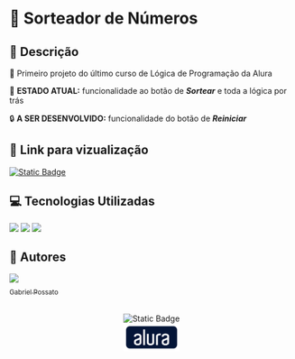 # 🎰 Sorteador de Números

## 📰 Descrição

💬 Primeiro projeto do último curso de Lógica de Programação da Alura

🚩 **ESTADO ATUAL:** funcionalidade ao botão de _**Sortear**_ e toda a lógica por trás

🔒 **A SER DESENVOLVIDO:** funcionalidade do botão de **_Reiniciar_** 

## 🔗 Link para vizualização

<a href = "?"> <img alt="Static Badge" src="https://img.shields.io/badge/CLIQUE%20AQUI-LINK EM DESENVOLVIMENTO-blue?style=for-the-badge"> </a>

## 💻 Tecnologias Utilizadas
<img src="https://cdn.jsdelivr.net/gh/devicons/devicon@latest/icons/javascript/javascript-original.svg" height = "40"/> <img src="https://cdn.jsdelivr.net/gh/devicons/devicon@latest/icons/html5/html5-original.svg" height = "40"/> <img src="https://cdn.jsdelivr.net/gh/devicons/devicon@latest/icons/css3/css3-original.svg" height = "40" />

## 🙋 Autores
[<img loading="lazy" src="https://avatars.githubusercontent.com/u/136634888?v=4" width=80><br> <sub> Gabriel Possato </sub>](https://github.com/possatogabriel)
<br>
<br>
<p align = "center"> <img alt="Static Badge" src="https://img.shields.io/badge/STATUS%20%20%20%20%20%20%20%20%20%20%20%20%20%20%20-em desenvolvimento-green?style=for-the-badge"> <br/> <img src = "img/alura1.png" height = "50"></p>